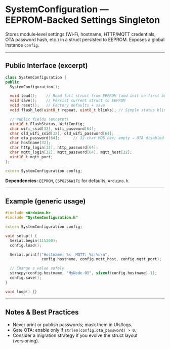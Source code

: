 # SystemConfiguration — EEPROM‑Backed Settings Singleton

Stores module‑level settings (Wi‑Fi, hostname, HTTP/MQTT credentials, OTA password hash, etc.) in a struct persisted to EEPROM. Exposes a global instance `config`.

---

## Public Interface (excerpt)

```cpp
class SystemConfiguration {
public:
  SystemConfiguration();

  void load();    // Read full struct from EEPROM (and init on first boot)
  void save();    // Persist current struct to EEPROM
  void reset();   // Factory defaults + save
  void flash_led(uint8_t repeat, uint8_t blinks); // Simple status blink

  // Public fields (excerpt)
  uint16_t FlashStatus, WifiConfig;
  char wifi_ssid[32], wifi_password[64];
  char old_wifi_ssid[32], old_wifi_password[64];
  char ota_password[64];      // 32‑char MD5 hex; empty → OTA disabled
  char hostname[32];
  char http_login[32], http_password[64];
  char mqtt_login[32], mqtt_password[64], mqtt_host[32];
  uint16_t mqtt_port;
};

extern SystemConfiguration config;
```

**Dependencies:** `EEPROM`, `ESP8266WiFi` for defaults, `Arduino.h`.

---

## Example (generic usage)

```cpp
#include <Arduino.h>
#include "SystemConfiguration.h"

extern SystemConfiguration config;

void setup() {
  Serial.begin(115200);
  config.load();

  Serial.printf("Hostname: %s  MQTT: %s:%u\n",
                config.hostname, config.mqtt_host, config.mqtt_port);

  // Change a value safely
  strncpy(config.hostname, "MyNode-01", sizeof(config.hostname)-1);
  config.save();
}

void loop() {}
```

---

## Notes & Best Practices

- Never print or publish passwords; mask them in UIs/logs.
- Gate OTA: enable only if `strlen(config.ota_password) > 0`.
- Consider a migration strategy if you evolve the struct layout (versioning).
